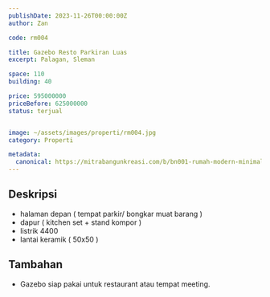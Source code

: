 ```yaml
---
publishDate: 2023-11-26T00:00:00Z
author: Zan

code: rm004

title: Gazebo Resto Parkiran Luas
excerpt: Palagan, Sleman

space: 110
building: 40

price: 595000000
priceBefore: 625000000
status: terjual


image: ~/assets/images/properti/rm004.jpg
category: Properti

metadata:
  canonical: https://mitrabangunkreasi.com/b/bn001-rumah-modern-minimalis
---
```


## Deskripsi

- halaman depan ( tempat parkir/ bongkar muat barang )
- dapur ( kitchen set + stand kompor )
- listrik 4400
- lantai keramik ( 50x50 )

## Tambahan
- Gazebo siap pakai untuk restaurant atau tempat meeting.
